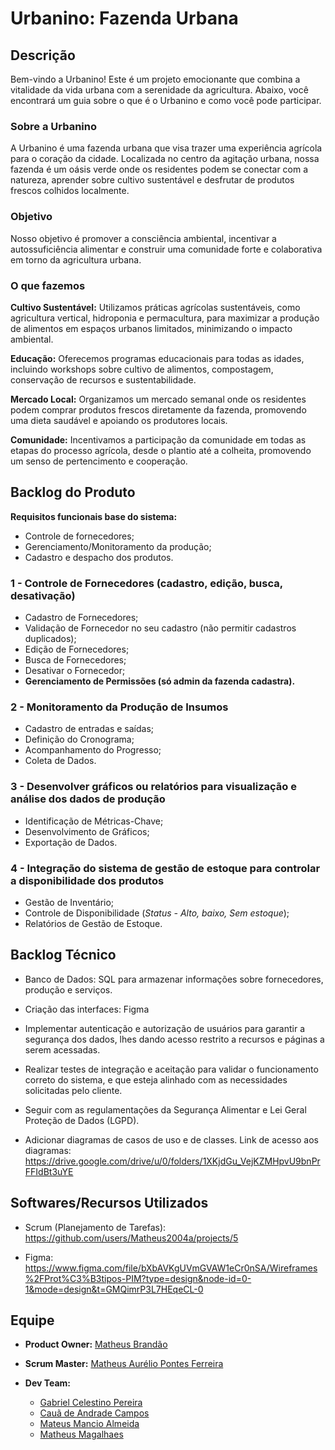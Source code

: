 # Urbanino: Fazenda Urbana #

## Descrição
Bem-vindo a Urbanino! Este é um projeto emocionante que combina a vitalidade da vida urbana com a serenidade da agricultura. Abaixo, você encontrará um guia sobre o que é o Urbanino e como você pode participar.

### Sobre a Urbanino
A Urbanino é uma fazenda urbana que visa trazer uma experiência agrícola para o coração da cidade. Localizada no centro da agitação urbana, nossa fazenda é um oásis verde onde os residentes podem se conectar com a natureza, aprender sobre cultivo sustentável e desfrutar de produtos frescos colhidos localmente.

### Objetivo
Nosso objetivo é promover a consciência ambiental, incentivar a autossuficiência alimentar e construir uma comunidade forte e colaborativa em torno da agricultura urbana.

### O que fazemos
**Cultivo Sustentável:** Utilizamos práticas agrícolas sustentáveis, como agricultura vertical, hidroponia e permacultura, para maximizar a produção de alimentos em espaços urbanos limitados, minimizando o impacto ambiental.

**Educação:** Oferecemos programas educacionais para todas as idades, incluindo workshops sobre cultivo de alimentos, compostagem, conservação de recursos e sustentabilidade.

**Mercado Local:** Organizamos um mercado semanal onde os residentes podem comprar produtos frescos diretamente da fazenda, promovendo uma dieta saudável e apoiando os produtores locais.

**Comunidade:** Incentivamos a participação da comunidade em todas as etapas do processo agrícola, desde o plantio até a colheita, promovendo um senso de pertencimento e cooperação.

## Backlog do Produto

**Requisitos funcionais base do sistema:**

- Controle de fornecedores;
- Gerenciamento/Monitoramento da produção;
- Cadastro e despacho dos produtos.

### 1 - Controle de Fornecedores (cadastro, edição, busca, desativação)

- Cadastro de Fornecedores;
- Validação de Fornecedor no seu cadastro (não permitir cadastros duplicados);
- Edição de Fornecedores;
- Busca de Fornecedores;
- Desativar o Fornecedor;
- **Gerenciamento de Permissões (só admin da fazenda cadastra).**

### 2 - Monitoramento da Produção de Insumos

- Cadastro de entradas e saídas;
- Definição do Cronograma;
- Acompanhamento do Progresso;
- Coleta de Dados.

### 3 - Desenvolver gráficos ou relatórios para visualização e análise dos dados de produção

- Identificação de Métricas-Chave;
- Desenvolvimento de Gráficos;
- Exportação de Dados.

### 4 - Integração do sistema de gestão de estoque para controlar a disponibilidade dos produtos

- Gestão de Inventário;
- Controle de Disponibilidade (*Status - Alto, baixo, Sem estoque*);
- Relatórios de Gestão de Estoque.

## Backlog Técnico

- Banco de Dados: SQL para armazenar informações sobre fornecedores, produção e serviços.

- Criação das interfaces: Figma

- Implementar autenticação e autorização de usuários para garantir a segurança dos dados, lhes dando acesso restrito a recursos e páginas a serem acessadas.

- Realizar testes de integração e aceitação para validar o funcionamento correto do sistema,  e que esteja alinhado com as necessidades solicitadas pelo cliente.

- Seguir com as regulamentações da Segurança Alimentar e Lei Geral Proteção de Dados (LGPD).

- Adicionar diagramas de casos de uso e de classes. Link de acesso aos diagramas: https://drive.google.com/drive/u/0/folders/1XKjdGu_VejKZMHpvU9bnPrFFIdBt3uYE

## Softwares/Recursos Utilizados

- Scrum (Planejamento de Tarefas): https://github.com/users/Matheus2004a/projects/5

- Figma: https://www.figma.com/file/bXbAVKgUVmGVAW1eCr0nSA/Wireframes%2FProt%C3%B3tipos-PIM?type=design&node-id=0-1&mode=design&t=GMQimrP3L7HEqeCL-0

## Equipe

- **Product Owner:** [Matheus Brandão](https://github.com/Matheuusbrandao)

- **Scrum Master:** [Matheus Aurélio Pontes Ferreira](https://github.com/Matheus2004a)

- **Dev Team:**
  - [Gabriel Celestino Pereira](https://github.com/GabrielPjd3v)
  - [Cauã de Andrade Campos](https://github.com/Cauaandrade1)
  - [Mateus Mancio Almeida](https://github.com/mateusalmeida1)
  - [Matheus Magalhaes](https://github.com/mathmagalhaes)
